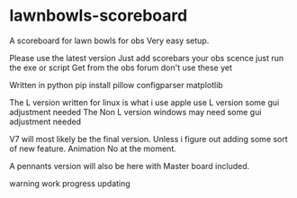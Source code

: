 # lawnbowls-scoreboard
A scoreboard for lawn bowls for obs 
Very easy setup.

Please use the latest version
Just add scorebars your obs scence
just run the exe or script 
Get from the obs forum don't use these yet

Written in python
pip install pillow configparser matplotlib

The L version written for linux is what i use
apple use L version some gui adjustment needed
The Non L version windows may need some gui adjustment needed

V7 will most likely be the final version. 
Unless i figure out adding some sort of new feature. 
Animation No at the moment.

A pennants version will also be here
with Master board included.

warning work progress updating 
